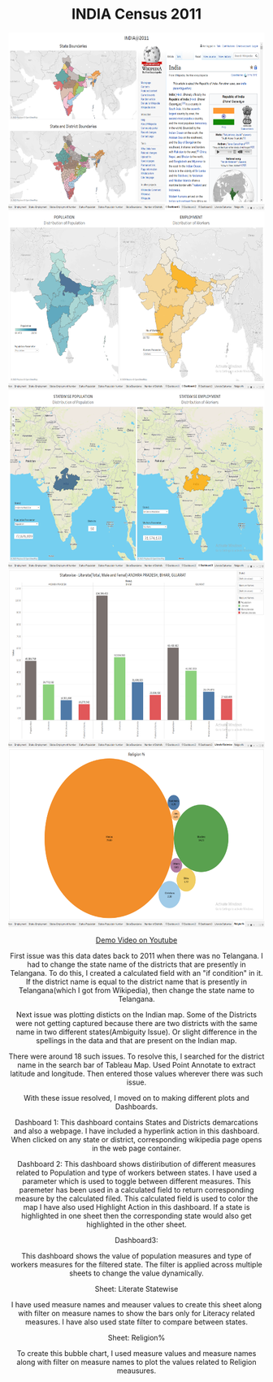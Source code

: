 <h1><center>INDIA Census 2011</center></h1>
<center><img src="images/1.png" width = 600 height = 350></center>





<center><img src="images/2.png" width = 600 height = 350>


<center><img src="images/3.png" width = 600 height = 350></center>

<center><img src="images/4.png" width = 600 height = 350></center>

<center><img src="images/5.png" width = 600 height = 350></center>

<a href="https://youtu.be/SdT4mogSeOk" target="_blank">Demo Video on Youtube</a>

First issue was this data dates back to 2011 when there was no Telangana.
I had to change the state name of the districts that are presently in Telangana.
To do this, I created a calculated field with an "if condition" in it.
If the district name is equal to the district name that is presently in Telangana(which I got from
Wikipedia), then change the state name to Telangana.

Next issue was plotting disticts on the Indian map.
Some of the Districts were not getting captured because 
there are two districts with the same name in two different states(Ambiguity Issue).
Or slight difference in the spellings in the data and that are present on the Indian map.

There were around 18 such issues. To resolve this, I
searched for the district name in the search bar of Tableau Map.
Used Point Annotate to extract latitude and longitude.
Then entered those values wherever there was such issue.


With these issue resolved, I moved on to making different plots and Dashboards.

Dashboard 1:
This dashboard contains States and Districts demarcations and also a webpage.
I have included a hyperlink action in this dashboard.
When clicked on any state or district, corresponding wikipedia page opens in the web page 
container.

Dashboard 2:
This dashboard shows distiribution of different measures related to Population and type of workers
between states.
I have used a parameter which is used to toggle between different measures. This paremeter has
been used in a calculated field to return corresponding measure by the calculated filed.
This calculated field is used to color the map
I have also used Highlight Action in this dashboard.
If a state is highlighted in one sheet then the corresponding state would also get highlighted
in the other sheet.

Dashboard3:

This dashboard shows the value of population measures and 
type of workers measures for the filtered state. 
The filter is applied across multiple sheets to change the value dynamically.

Sheet: Literate Statewise

I have used measure names and meauser values to create this sheet along with filter on 
measure names to show the bars only for Literacy related measures.
I have also used state filter to compare between states.


Sheet: Religion%

To create this bubble chart, I used measure values and measure names along with filter on
measure names to plot the values related to Religion meausures.